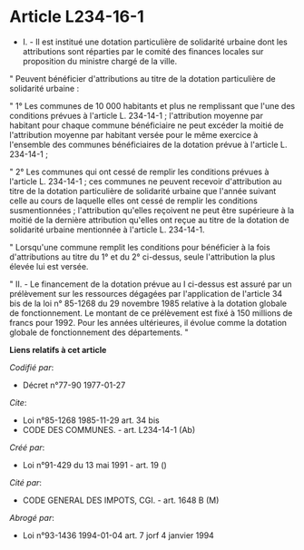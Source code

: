 # Article L234-16-1

- I. - Il est institué une dotation particulière de solidarité urbaine dont les attributions sont réparties par le comité des
finances locales sur proposition du ministre chargé de la ville.

" Peuvent bénéficier d'attributions au titre de la dotation particulière de solidarité urbaine :

" 1° Les communes de 10 000 habitants et plus ne remplissant que l'une des conditions prévues à l'article L. 234-14-1 ;
l'attribution moyenne par habitant pour chaque commune bénéficiaire ne peut excéder la moitié de l'attribution moyenne par
habitant versée pour le même exercice à l'ensemble des communes bénéficiaires de la dotation prévue à l'article L. 234-14-1 ;

" 2° Les communes qui ont cessé de remplir les conditions prévues à l'article L. 234-14-1 ; ces communes ne peuvent recevoir
d'attribution au titre de la dotation particulière de solidarité urbaine que l'année suivant celle au cours de laquelle elles
ont cessé de remplir les conditions susmentionnées ; l'attribution qu'elles reçoivent ne peut être supérieure à la moitié de
la dernière attribution qu'elles ont reçue au titre de la dotation de solidarité urbaine mentionnée à l'article L. 234-14-1.

" Lorsqu'une commune remplit les conditions pour bénéficier à la fois d'attributions au titre du 1° et du 2° ci-dessus, seule
l'attribution la plus élevée lui est versée.

" II. - Le financement de la dotation prévue au I ci-dessus est assuré par un prélèvement sur les ressources dégagées par
l'application de l'article 34 bis de la loi n° 85-1268 du 29 novembre 1985 relative à la dotation globale de fonctionnement.
Le montant de ce prélèvement est fixé à 150 millions de francs pour 1992. Pour les années ultérieures, il évolue comme la
dotation globale de fonctionnement des départements. "

**Liens relatifs à cet article**

_Codifié par_:

  - Décret n°77-90 1977-01-27

_Cite_:

  - Loi n°85-1268 1985-11-29 art. 34 bis
  - CODE DES COMMUNES. - art. L234-14-1 (Ab)

_Créé par_:

  - Loi n°91-429 du 13 mai 1991 - art. 19 ()

_Cité par_:

  - CODE GENERAL DES IMPOTS, CGI. - art. 1648 B (M)

_Abrogé par_:

  - Loi n°93-1436 1994-01-04 art. 7 jorf 4 janvier 1994
